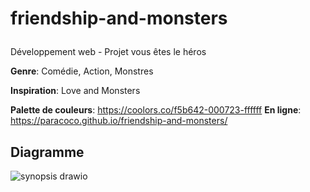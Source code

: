 # friendship-and-monsters</p>
Développement web - Projet vous êtes le héros</p>
**Genre**: Comédie, Action, Monstres</p>
**Inspiration**: Love and Monsters</p>
**Palette de couleurs**: https://coolors.co/f5b642-000723-ffffff
**En ligne**: https://paracoco.github.io/friendship-and-monsters/
## Diagramme
![synopsis drawio](https://user-images.githubusercontent.com/70410591/136264235-64a37a98-be50-454f-a34f-e6f68297825d.png)

